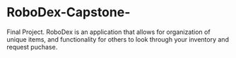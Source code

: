# RoboDex-Capstone-
Final Project.  RoboDex is an application that allows for organization of unique items, and functionality for others to look through your inventory and request puchase.
